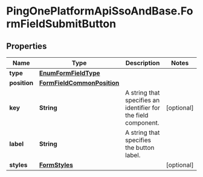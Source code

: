 # PingOnePlatformApiSsoAndBase.FormFieldSubmitButton

## Properties

Name | Type | Description | Notes
------------ | ------------- | ------------- | -------------
**type** | [**EnumFormFieldType**](EnumFormFieldType.md) |  | 
**position** | [**FormFieldCommonPosition**](FormFieldCommonPosition.md) |  | 
**key** | **String** | A string that specifies an identifier for the field component. | [optional] 
**label** | **String** | A string that specifies the button label. | 
**styles** | [**FormStyles**](FormStyles.md) |  | [optional] 


